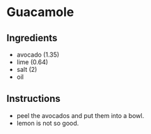 # Guacamole
## Ingredients
* avocado (1.35)
* lime (0.64)
* salt (2)
* oil
## Instructions
* peel the avocados and put them into a bowl.
* lemon is not so good.
